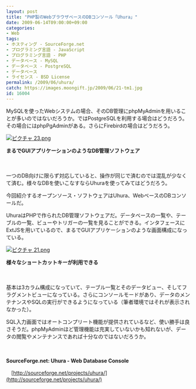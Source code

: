 ```yaml
---
layout: post
title: "PHP製のWebブラウザベースのDBコンソール「Uhura」"
date: 2009-06-14T09:00:00+09:00
categories:
- Web
tags: 
- ホスティング - SourceForge.net
- プログラミング言語 - JavaScript
- プログラミング言語 - PHP
- データベース - MySQL
- データベース - PostgreSQL
- データベース
- ライセンス - BSD License
permalink: /2009/06/uhura/
catch: https://images.moongift.jp/2009/06/21-tm1.jpg
id: 16004
---
```

MySQLを使ったWebシステムの場合、そのDB管理にphpMyAdminを用いることが多いのではないだろうか。ではPostgreSQLを利用する場合はどうだろう。その場合にはphpPgAdminがある。さらにFirebirdの場合はどうだろう。

  

[![ピクチャ 23.png](https://images.moongift.jp/2009/06/23-tm1.jpg)](https://images.moongift.jp/2009/06/231.png)  
  
**まるでGUIアプリケーションのようなDB管理ソフトウェア**

  

　

  

一つのDB向けに限らず対応していると、操作が同じで済むのでは混乱が少なくて済む。様々なDBを使いこなすならUhuraを使ってみてはどうだろう。

  

今回紹介するオープンソース・ソフトウェアはUhura、WebベースのDBコンソールだ。

  
<!--more-->

UhuraはPHPで作られたDB管理ソフトウェアだ。データベースの一覧や、テーブルの一覧、ビューやトリガーの一覧を見ることができる。インタフェースにExtJSを用いているので、まるでGUIアプリケーションのような画面構成になっている。

  

[![ピクチャ 21.png](https://images.moongift.jp/2009/06/21-tm1.jpg)](https://images.moongift.jp/2009/06/211.png)  
  
**様々なショートカットキーが利用できる**

  

　

  

基本は3カラム構成になっていて、テーブル一覧とそのデータビュー、そしてフラグメントビューになっている。さらにコンソールモードがあり、データのメンテナンスやSQLの実行ができるようになっている（筆者環境ではそれが表示されなかった）。

  

SQL入力画面ではオートコンプリート機能が提供されているなど、使い勝手は良さそうだ。phpMyAdminほど管理機能は充実していないかも知れないが、データの閲覧やメンテナンスであれば十分なのではないだろうか。

  

　

  

**SourceForge.net: Uhura - Web Database Console**  
  
　[http://sourceforge.net/projects/uhura/](http://sourceforge.net/projects/uhura/)

  
